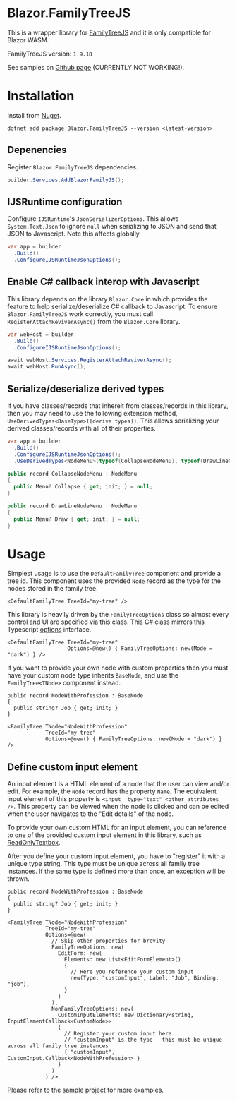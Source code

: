 # Blazor.FamilyTreeJS

This is a wrapper library for [FamilyTreeJS](https://balkan.app/FamilyTreeJS)
and it is only compatible for Blazor WASM.

FamilyTreeJS version: `1.9.18`

See samples on [Github page](https://pandabytes.github.io/blazor-family-tree/) (CURRENTLY NOT WORKING!).

# Installation
Install from [Nuget](https://www.nuget.org/packages/Blazor.FamilyTreeJS).
```
dotnet add package Blazor.FamilyTreeJS --version <latest-version>
```

## Depenencies
Register `Blazor.FamilyTreeJS` dependencies.
```cs
builder.Services.AddBlazorFamilyJS();
```

## IJSRuntime configuration
Configure `IJSRuntime`'s `JsonSerializerOptions`. This allows `System.Text.Json` to ignore `null` when
serializing to JSON and send that JSON to Javascript. Note this affects globally.
```cs
var app = builder
  .Build()
  .ConfigureIJSRuntimeJsonOptions();
```

## Enable C# callback interop with Javascript
This library depends on the library `Blazor.Core` in which provides the feature to help
serialize/deserialize C# callback to Javascript. To ensure `Blazor.FamilyTreeJS` work
correctly, you must call `RegisterAttachReviverAsync()` from the `Blazor.Core` library.
```cs
var webHost = builder
  .Build()
  .ConfigureIJSRuntimeJsonOptions();

await webHost.Services.RegisterAttachReviverAsync();
await webHost.RunAsync();
```

## Serialize/deserialize derived types
If you have classes/records that inhereit from classes/records in this library, then you may
need to use the following extension method, `UseDerivedTypes<BaseType>([derive types])`.
This allows serializing your derived classes/records with all of their properties.
```cs
var app = builder
  .Build()
  .ConfigureIJSRuntimeJsonOptions();
  .UseDerivedTypes<NodeMenu>(typeof(CollapseNodeMenu), typeof(DrawLineNodeMenu));

public record CollapseNodeMenu : NodeMenu
{
  public Menu? Collapse { get; init; } = null;
}

public record DrawLineNodeMenu : NodeMenu
{
  public Menu? Draw { get; init; } = null;
}
```

# Usage
Simplest usage is to use the `DefaultFamilyTree` component and provide a tree id.
This component uses the provided `Node` record as the type for the nodes stored in
the family tree.
```razor
<DefaultFamilyTree TreeId="my-tree" />
```

This library is heavily driven by the `FamilyTreeOptions` class so almost
every control and UI are specified via this class. This C# class mirrors this
Typescript [options](https://balkan.app/FamilyTreeJS/API/interfaces/FamilyTree.options) interface.
```razor
<DefaultFamilyTree TreeId="my-tree"
                   Options=@new() { FamilyTreeOptions: new(Mode = "dark") } />
```

If you want to provide your own node with custom properties then you must have
your custom node type inherits `BaseNode`, and use the `FamilyTree<TNode>` component instead.
```razor
public record NodeWithProfession : BaseNode
{
  public string? Job { get; init; }
}

<FamilyTree TNode="NodeWithProfession"
            TreeId="my-tree"
            Options=@new() { FamilyTreeOptions: new(Mode = "dark") } />
```

## Define custom input element
An input element is a HTML element of a node that the user can view and/or edit. For example, the `Node` record has the property `Name`. The equivalent input element of
this property is `<input  type="text" <other_attributes />`. This property can be viewed
when the node is clicked and can be edited when the user navigates to the "Edit details"
of the node.

To provide your own custom HTML for an input element, you can reference to one of the
provided custom input element in this library, such as
[ReadOnlyTextbox](https://github.com/pandabytes/blazor-family-tree/blob/master/src/Components/Interop/Elements/ReadOnlyTextBox.cs).

After you define your custom input element, you have to "register" it with a unique type string. This type
must be unique across all family tree instances. If the same type is defined more than once, an
exception will be thrown.
```razor
public record NodeWithProfession : BaseNode
{
  public string? Job { get; init; }
}

<FamilyTree TNode="NodeWithProfession"
            TreeId="my-tree"
            Options=@new(
              // Skip other properties for brevity
              FamilyTreeOptions: new(
                EditForm: new(
                  Elements: new List<EditFormElement>()
                  {
                    // Here you reference your custom input
                    new(Type: "customInput", Label: "Job", Binding: "job"),
                  }
                )
              ),
              NonFamilyTreeOptions: new(
                CustomInputElements: new Dictionary<string, InputElementCallback<CustomNode>>
                {
                  // Register your custom input here
                  // "customInput" is the type - this must be unique across all family tree instances
                  { "customInput", CustomInput.Callback<NodeWithProfession> }
                }
              )
            ) />
```

Please refer to the [sample project](https://github.com/pandabytes/blazor-family-tree/tree/master/samples/Blazor.FamilyTreeJS.Sample/Pages)
for more examples.
